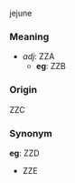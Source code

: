 jejune
### Meaning
+ _adj_: ZZA
    + __eg__: ZZB

### Origin

ZZC

### Synonym

__eg__: ZZD

+ ZZE


